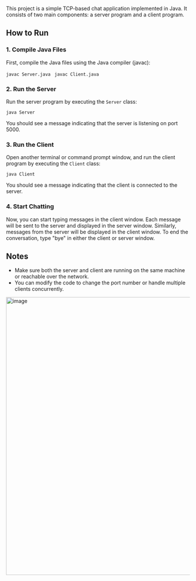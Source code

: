 

This project is a simple TCP-based chat application implemented in Java. It consists of two main components: a server program and a client program.

## How to Run

### 1. Compile Java Files
First, compile the Java files using the Java compiler (javac):

```javac Server.java ```
```javac Client.java```


### 2. Run the Server
Run the server program by executing the `Server` class:
```
java Server
```


You should see a message indicating that the server is listening on port 5000.

### 3. Run the Client
Open another terminal or command prompt window, and run the client program by executing the `Client` class:
```
java Client
```


You should see a message indicating that the client is connected to the server.

### 4. Start Chatting
Now, you can start typing messages in the client window. Each message will be sent to the server and displayed in the server window. Similarly, messages from the server will be displayed in the client window. To end the conversation, type "bye" in either the client or server window.

## Notes
- Make sure both the server and client are running on the same machine or reachable over the network.
- You can modify the code to change the port number or handle multiple clients concurrently.

<img width="760" alt="image" src="https://github.com/234Kavya/TCP-Chat-Application/assets/114131677/07bb5e90-6456-4d29-8921-fc6ac0d5646e">

